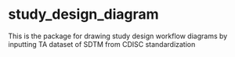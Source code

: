 # study_design_diagram
This is the package for drawing study design workflow diagrams by inputting TA dataset of SDTM from CDISC standardization
